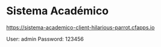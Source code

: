# Sistema Académico

https://sistema-academico-client-hilarious-parrot.cfapps.io

User: 		admin
Password:	123456